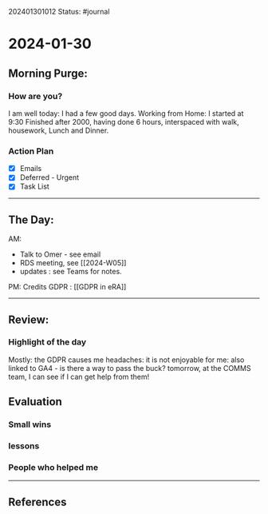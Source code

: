 202401301012
Status: #journal

# 2024-01-30


## Morning Purge: 

### How are you?

I am well today: I had a few good days. Working from Home: I started at 9:30 
Finished after 2000, having done 6 hours, interspaced with walk, housework, Lunch and Dinner. 
### Action Plan
- [x] Emails
- [x] Deferred - Urgent
- [x] Task List
--- 
## The Day: 
AM: 
- Talk to Omer - see email
- RDS meeting, see [[2024-W05]] 
- updates : see Teams for notes. 

PM: 
Credits
GDPR : [[GDPR in eRA]] 




---
## Review: 
### Highlight of the day  
Mostly: the GDPR causes me headaches: it is not enjoyable for me: also linked to GA4 - is there a way to pass the  buck? tomorrow, at the COMMS team, I can see if I can get help from them! 
  
## Evaluation  

### Small wins  
  
### lessons

### People who helped me


---
## References
